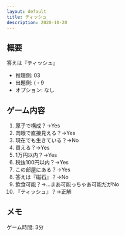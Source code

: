 ```yaml
---
layout: default
title: ティッシュ
description: 2020-10-20
---
```


## 概要

答えは『ティッシュ』

- 推理側: 03
- 出題側: (・9
- オプション: なし

## ゲーム内容

1. 原子で構成？→Yes
2. 肉眼で直接見える？→Yes
3. 現在でも生きている？→No
4. 買える？→Yes
5. 1万円以内？→Yes
6. 税抜100円以内？→Yes
7. この部屋にある？→Yes
8. 答えは『磁石』？→No
9. 飲食可能？→…まあ可能っちゃあ可能だがNo
10. 『ティッシュ』？→正解

## メモ

ゲーム時間: 3分
